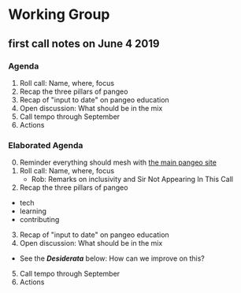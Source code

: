 # Working Group 

## first call notes on June 4 2019

### Agenda

1. Roll call: Name, where, focus
2. Recap the three pillars of pangeo
3. Recap of "input to date" on pangeo education
4. Open discussion: What should be in the mix
5. Call tempo through September
6. Actions

### Elaborated Agenda

0. Reminder everything should mesh with [the main pangeo site](http://pangeo.io/)
1. Roll call: Name, where, focus
    - Rob: Remarks on inclusivity and Sir Not Appearing In This Call
2. Recap the three pillars of pangeo
  - tech
  - learning
  - contributing
3. Recap of "input to date" on pangeo education
4. Open discussion: What should be in the mix
  - See the ***Desiderata*** below: How can we improve on this?
5. Call tempo through September
6. Actions

